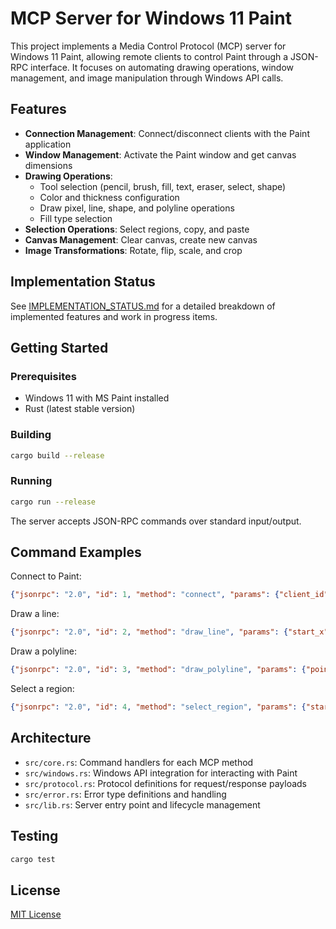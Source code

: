 # MCP Server for Windows 11 Paint

This project implements a Media Control Protocol (MCP) server for Windows 11 Paint, allowing
remote clients to control Paint through a JSON-RPC interface. It focuses on automating drawing
operations, window management, and image manipulation through Windows API calls.

## Features

- **Connection Management**: Connect/disconnect clients with the Paint application
- **Window Management**: Activate the Paint window and get canvas dimensions
- **Drawing Operations**:
  - Tool selection (pencil, brush, fill, text, eraser, select, shape)
  - Color and thickness configuration
  - Draw pixel, line, shape, and polyline operations
  - Fill type selection
- **Selection Operations**: Select regions, copy, and paste
- **Canvas Management**: Clear canvas, create new canvas
- **Image Transformations**: Rotate, flip, scale, and crop

## Implementation Status

See [IMPLEMENTATION_STATUS.md](IMPLEMENTATION_STATUS.md) for a detailed breakdown of implemented
features and work in progress items.

## Getting Started

### Prerequisites

- Windows 11 with MS Paint installed
- Rust (latest stable version)

### Building

```bash
cargo build --release
```

### Running

```bash
cargo run --release
```

The server accepts JSON-RPC commands over standard input/output.

## Command Examples

Connect to Paint:
```json
{"jsonrpc": "2.0", "id": 1, "method": "connect", "params": {"client_id": "test-client", "client_name": "Test Client"}}
```

Draw a line:
```json
{"jsonrpc": "2.0", "id": 2, "method": "draw_line", "params": {"start_x": 100, "start_y": 100, "end_x": 300, "end_y": 300, "color": "#FF0000", "thickness": 2}}
```

Draw a polyline:
```json
{"jsonrpc": "2.0", "id": 3, "method": "draw_polyline", "params": {"points": [{"x": 10, "y": 20}, {"x": 30, "y": 40}, {"x": 50, "y": 60}], "color": "#0000FF", "thickness": 2, "tool": "pencil"}}
```

Select a region:
```json
{"jsonrpc": "2.0", "id": 4, "method": "select_region", "params": {"start_x": 50, "start_y": 50, "end_x": 200, "end_y": 200}}
```

## Architecture

- `src/core.rs`: Command handlers for each MCP method
- `src/windows.rs`: Windows API integration for interacting with Paint
- `src/protocol.rs`: Protocol definitions for request/response payloads
- `src/error.rs`: Error type definitions and handling
- `src/lib.rs`: Server entry point and lifecycle management

## Testing

```bash
cargo test
```

## License

[MIT License](LICENSE) 